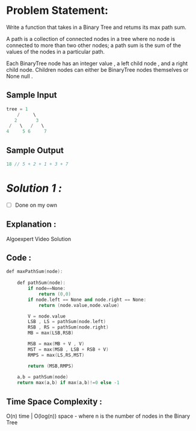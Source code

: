 # Problem Statement:

Write a function that takes in a Binary Tree and retums its max path sum. 

A path is a collection of connected nodes in a tree where no node is connected to more than two other nodes; a path sum is the sum of the values of the nodes in a particular path. 

Each BinaryTree node has an integer value , a left child node , and a right child node. Children nodes can either be BinaryTree nodes themselves or None null .

## Sample Input

```cpp
tree = 1
    /     \
   2       3
 /   \   /   \
4     5 6     7
```

## Sample Output

```cpp
18 // 5 + 2 + 1 + 3 + 7
```

# *Solution 1 :*

- [ ]  Done on my own

## Explanation :

Algoexpert Video Solution

## Code :

```cpp
def maxPathSum(node):
    
	def pathSum(node):
		if node==None:
			return (0,0)
		if node.left == None and node.right == None:
			return (node.value,node.value)

		V = node.value
		LSB , LS = pathSum(node.left)
		RSB , RS = pathSum(node.right)
		MB = max(LSB,RSB)

		MSB = max(MB + V , V)
		MST = max(MSB , LSB + RSB + V)
		RMPS = max(LS,RS,MST)

		return (MSB,RMPS)
	
	a,b = pathSum(node)
	return max(a,b) if max(a,b)!=0 else -1
```

## Time Space Complexity :

O(n) time | O(log(n)) space - where n is the number of nodes in the Binary Tree